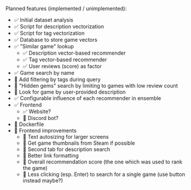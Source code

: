 Planned features (implemented / unimplemented):

- ✅ Initial dataset analysis
- ✅ Script for description vectorization
- ✅ Script for tag vectorization
- ✅ Database to store game vectors
- ✅ "Similar game" lookup
  - ✅ Description vector-based recommender
  - ✅ Tag vector-based recommender
  - ✅ User reviews (score) as factor
- ✅ Game search by name
- 🔳 Add filtering by tags during query
- 🔳 "Hidden gems" search by limiting to games with low review count
- 🔳 Look for game by user-provided description
- ✅ Configurable influence of each recommender in ensemble
- ✅ Frontend
  - ✅ Website?
  - 🔳 Discord bot?
- 🔳 Dockerfile
- 🔳 Frontend improvements
  - 🔳 Text autosizing for larger screens
  - 🔳 Get game thumbnails from Steam if possible
  - 🔳 Second tab for description search
  - 🔳 Better link formatting
  - 🔳 Overall recommendation score (the one which was used to rank the game)
  - 🔳 Less clicking (esp. Enter) to search for a single game (use button instead maybe?)